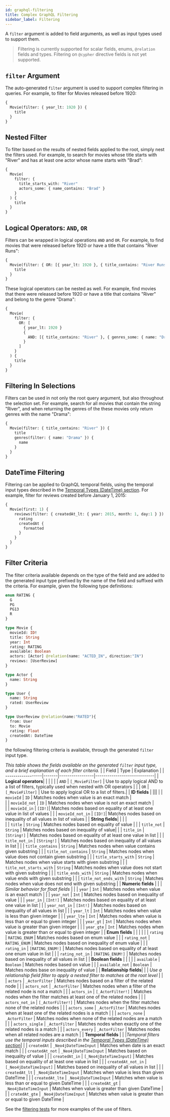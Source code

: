 ```yaml
---
id: graphql-filtering
title: Complex GraphQL Filtering
sidebar_label: Filtering
---
```


A `filter` argument is added to field arguments, as well as input types used to support them.

> Filtering is currently supported for scalar fields, enums, `@relation` fields and types. Filtering on `@cypher` directive fields is not yet supported.

## `filter` Argument

The auto-generated `filter` argument is used to support complex filtering in queries. For example, to filter for Movies released before 1920:

```GraphQL
{
  Movie(filter: { year_lt: 1920 }) {
    title
  }
}
```

## Nested Filter

To filter based on the results of nested fields applied to the root, simply nest the filters used. For example, to search for movies whose title starts with "River" and has at least one actor whose name starts with "Brad":

```GraphQL
{
  Movie(
    filter: {
      title_starts_with: "River"
      actors_some: { name_contains: "Brad" }
    }
  ) {
    title
  }
}
```

## Logical Operators: `AND`, `OR`

Filters can be wrapped in logical operations `AND` and `OR`. For example, to find movies that were released before 1920 or have a title that contains "River Runs":

```GraphQL
{
  Movie(filter: { OR: [{ year_lt: 1920 }, { title_contains: "River Runs" }] }) {
    title
  }
}
```

These logical operators can be nested as well. For example, find movies that there were released before 1920 or have a title that contains "River" and belong to the genre "Drama":

```GraphQL
{
  Movie(
    filter: {
      OR: [
        { year_lt: 1920 }
        {
          AND: [{ title_contains: "River" }, { genres_some: { name: "Drama" } }]
        }
      ]
    }
  ) {
    title
  }
}
```

## Filtering In Selections

Filters can be used in not only the root query argument, but also throughout the selection set. For example, search for all movies that contain the string "River", and when returning the genres of the these movies only return genres with the name "Drama":


```GraphQL
{
  Movie(filter: { title_contains: "River" }) {
    title
    genres(filter: { name: "Drama" }) {
      name
    }
  }
}
```

## DateTime Filtering

Filtering can be applied to GraphQL temporal fields, using the temporal input types described in the [Temporal Types (DateTime) section](graphql-temporal-types-datetime.md#using-temporal-fields-in-mutations). For example, filter for reviews created before January 1, 2015:

```GraphQL
{
  Movie(first: 1) {
    reviews(filter: { createdAt_lt: { year: 2015, month: 1, day:1 } }) {
      rating
      createdAt {
        formatted
      }
    }
  }
}
```

## Filter Criteria

The filter criteria available depends on the type of the field and are added to the generated input type prefixed by the name of the field and suffixed with the criteria. For example, given the following type definitions:

```GraphQL
enum RATING {
  G
  PG
  PG13
  R
}

type Movie {
  movieId: ID!
  title: String
  year: Int
  rating: RATING
  available: Boolean
  actors: [Actor] @relation(name: "ACTED_IN", direction:"IN")
  reviews: [UserReview]
}

type Actor {
  name: String
}

type User {
  name: String
  rated: UserReview
}

type UserReview @relation(name:"RATED"){
  from: User
  to: Movie
  rating: Float
  createdAt: DateTime
}
```

the following filtering criteria is available, through the generated `filter` input type. 

*This table shows the fields available on the generated `filter` input type, and a brief explanation of each filter criteria.*
|  | Field | Type            | Explanation                                  |
| ------------------|-------|-----------------|-----------------------------|
| **Logical operators**|    |                 |                             | 
|  | `AND`   | `[_MovieFilter]` | Use to apply logical AND to a list of filters, typically used when nested with OR operators |
|  | `OR`    | `[_MovieFilter]` | Use to apply logical OR to a list of filters.|
| **ID fields** | |||
|  | `movieId`        | `ID`   | Matches nodes when value is an exact match   |  
|  | `movieId_not`    | `ID`   | Matches nodes when value is not an exact match |   
|  | `movieId_in`     | `[ID!]`| Matches nodes based on equality of at least one value in list of values | 
|  | `movieId_not_in` | `[ID!]`| Matches nodes based on inequality of all values in list of values       |
| **String fields**|  |        |                                                                         |      
|  | `title`                 | `String`    | Matches nodes based on equality of value |
|  | `title_not`             | `String`    | Matches nodes based on inequality of value|
|  | `title_in`              | `[String!]` | Matches nodes based on equality of at least one value in list |
|  | `title_not_in`          | `[String!]` | Matches nodes based on inequality of all values in list |
|  | `title_contains`        | `String`    | Matches nodes when value contains given substring |
|  | `title_not_contains`    | `String`    | Matches nodes when value does not contain given substring      |
|  | `title_starts_with`     | `String`    | Matches nodes when value starts with given substring         |
|  | `title_not_starts_with` | `String`    | Matches nodes when value does not start with given substring        |
|  | `title_ends_with`       | `String`    | Matches nodes when value ends with given substring |
|  | `title_not_ends_with`   | `String`    | Matches nodes when value does not end with given substring |
| **Numeric fields**  |      |             | *Similar behavior for float fields*        |
|  | `year`                  | `Int`       | Matches nodes when value is an exact match |
|  | `year_not`              | `Int`       | Matches nodes based on inequality of value   |
|  | `year_in`               | `[Int!]`    | Matches nodes based on equality of at least one value in list |
|  | `year_not_in`           | `[Int!]`    | Matches nodes based on inequality of all values in list |
|  | `year_lt`               |  `Int`      | Matches nodes when value is less than given integer |
|  | `year_lte`              |  `Int`      | Matches nodes when value is less than or equal to given integer |
|  | `year_gt`               |  `Int`      | Matches nodes when value is greater than given integer |
|  | `year_gte`              |  `Int`      | Matches nodes when value is greater than or equal to given integer |
| **Enum fields**    |       |                  |         |
|  | `rating`                | `RATING_ENUM`    | Matches nodes based on enum value |
|  | `rating_not`            | `RATING_ENUM`    | Matches nodes based on inequality of enum value |
|  | `rating_in`             | `[RATING_ENUM!]` | Matches nodes based on equality of at least one enum value in list |
|  | `rating_not_in`         | `[RATING_ENUM!]` | Matches nodes based on inequality of all values in list |
| **Boolean fields**         |            |          |
|  | `available`             | `Boolean`         | Matches nodes based on value |
|  | `available_not`         | `Boolean`         | Matches nodes base on inequality of value |
| **Relationship fields**|   |                   | *Use a relationship field filter to apply a nested filter to matches at the root level* |
|  | `actors`                | `_ActorFilter`    | Matches nodes based on a filter of the related node |
|  | `actors_not`            | `_ActorFilter`    | Matches nodes when a filter of the related node is not a match |
|  | `actors_in`             | `[_ActorFilter!]` | Matches nodes when the filter matches at least one of the related nodes |
|  | `actors_not_in`         | `[_ActorFilter!]` | Matches nodes when the filter matches none of the related nodes |
|  | `actors_some`           | `_ActorFilter`    | Matches nodes when at least one of the related nodes is a match |
|  | `actors_none`           | `_ActorFilter`    | Matches nodes when none of the related nodes are a match |
|  | `actors_single`         | `_ActorFilter`    | Matches nodes when exactly one of the related nodes is a match |
|  | `actors_every`          | `_ActorFilter`    | Matches nodes when all related nodes are a match |
| **Temporal fields** |      |                   |*Temporal filters use the temporal inputs described in the [Temporal Types (DateTime) section](graphql-temporal-types-datetime.md#using-temporal-fields-in-mutations)*|
|  | `createdAt`             | `_Neo4jDateTimeInput` | Matches when date is an exact match |
|  | `createdAt_not`         | `_Neo4jDateTimeInput` | Matches based on inequality of value |
|  | `createdAt_in`          | `[_Neo4jDateTimeInput]` | Matches based on equality of at least one value in list  |
|  | `createdAt_not_in`      | `[_Neo4jDateTimeInput]` | Matches based on inequality of all values in list |
|  | `createdAt_lt`          | `_Neo4jDateTimeInput`   | Matches when value is less than given DateTime |
|  | `createdAt_lte`         | `_Neo4jDateTimeInput`   | Matches when value is less than or equal to given DateTime |
|  | `createdAt_gt`          | `_Neo4jDateTimeInput`   | Matches when value is greater than given DateTime |
|  | `cratedAt_gte`          | `_Neo4jDateTimeInput`   | Matches when value is greater than or equal to given DateTime |


See the [filtering tests](https://github.com/neo4j-graphql/neo4j-graphql-js/blob/master/test/tck/filterTck.md) for more examples of the use of filters.